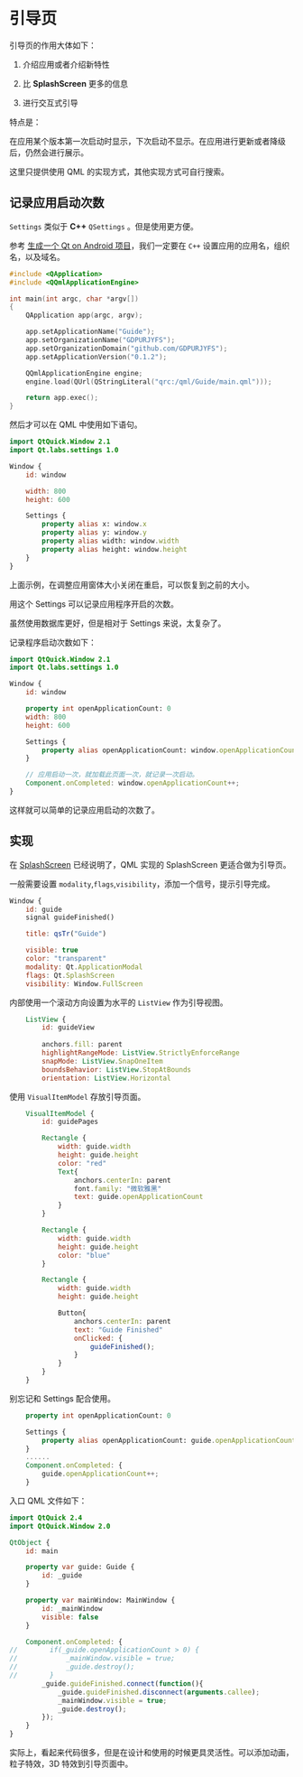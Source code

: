 # 引导页 

引导页的作用大体如下：

1. 介绍应用或者介绍新特性

2. 比 **SplashScreen** 更多的信息

3. 进行交互式引导

特点是：

在应用某个版本第一次启动时显示，下次启动不显示。在应用进行更新或者降级后，仍然会进行展示。

这里只提供使用  QML 的实现方式，其他实现方式可自行搜索。

## 记录应用启动次数

`Settings` 类似于 **C++** `QSettings` 。但是使用更方便。

参考 [生成一个 Qt on Android 项目]()，我们一定要在 `C++` 设置应用的应用名，组织名，以及域名。

```C++
#include <QApplication>
#include <QQmlApplicationEngine>

int main(int argc, char *argv[])
{
    QApplication app(argc, argv);

    app.setApplicationName("Guide");
    app.setOrganizationName("GDPURJYFS");
    app.setOrganizationDomain("github.com/GDPURJYFS");
    app.setApplicationVersion("0.1.2");

    QQmlApplicationEngine engine;
    engine.load(QUrl(QStringLiteral("qrc:/qml/Guide/main.qml")));

    return app.exec();
}

```

然后才可以在 QML 中使用如下语句。

```qml
import QtQuick.Window 2.1
import Qt.labs.settings 1.0

Window {
    id: window

    width: 800
    height: 600

    Settings {
        property alias x: window.x
        property alias y: window.y
        property alias width: window.width
        property alias height: window.height
    }
}
```

上面示例，在调整应用窗体大小关闭在重启，可以恢复到之前的大小。

用这个 Settings 可以记录应用程序开启的次数。

虽然使用数据库更好，但是相对于 Settings 来说，太复杂了。

记录程序启动次数如下：

```qml
import QtQuick.Window 2.1
import Qt.labs.settings 1.0

Window {
    id: window

    property int openApplicationCount: 0
    width: 800
    height: 600

    Settings {
        property alias openApplicationCount: window.openApplicationCount
    }

    // 应用启动一次，就加载此页面一次，就记录一次启动。
    Component.onCompleted: window.openApplicationCount++;  
}
```

这样就可以简单的记录应用启动的次数了。

## 实现

在 [SplashScreen](E:\github\A-week-to-develop-android-app-plan\demos\SplashScreen\doc\readme.md) 已经说明了，QML 实现的 SplashScreen 更适合做为引导页。

一般需要设置 `modality`,`flags`,`visibility`，添加一个信号，提示引导完成。

```qml
Window {
    id: guide
    signal guideFinished()

    title: qsTr("Guide")

    visible: true
    color: "transparent"
    modality: Qt.ApplicationModal
    flags: Qt.SplashScreen
    visibility: Window.FullScreen
```

内部使用一个滚动方向设置为水平的 `ListView` 作为引导视图。

```qml
    ListView {
        id: guideView
        
        anchors.fill: parent
        highlightRangeMode: ListView.StrictlyEnforceRange
        snapMode: ListView.SnapOneItem
        boundsBehavior: ListView.StopAtBounds
        orientation: ListView.Horizontal
```

使用 `VisualItemModel` 存放引导页面。

```qml
    VisualItemModel {
        id: guidePages

        Rectangle {
            width: guide.width
            height: guide.height
            color: "red"
            Text{
                anchors.centerIn: parent
                font.family: "微软雅黑"
                text: guide.openApplicationCount
            }
        }

        Rectangle {
            width: guide.width
            height: guide.height
            color: "blue"
        }

        Rectangle {
            width: guide.width
            height: guide.height

            Button{
                anchors.centerIn: parent
                text: "Guide Finished"
                onClicked: {
                    guideFinished();
                }
            }
        }
    }
```

别忘记和 Settings 配合使用。

```qml
    property int openApplicationCount: 0

    Settings {
        property alias openApplicationCount: guide.openApplicationCount
    }
    ......
    Component.onCompleted: {
        guide.openApplicationCount++;
    }
```

入口 QML 文件如下：

```qml
import QtQuick 2.4
import QtQuick.Window 2.0

QtObject {
    id: main

    property var guide: Guide {
        id: _guide
    }

    property var mainWindow: MainWindow {
        id: _mainWindow
        visible: false
    }

    Component.onCompleted: {
//        if(_guide.openApplicationCount > 0) {
//            _mainWindow.visible = true;
//            _guide.destroy();
//        }
        _guide.guideFinished.connect(function(){
            _guide.guideFinished.disconnect(arguments.callee);
            _mainWindow.visible = true;
            _guide.destroy();
        });
    }
}
```

实际上，看起来代码很多，但是在设计和使用的时候更具灵活性。可以添加动画，粒子特效，3D 特效到引导页面中。
